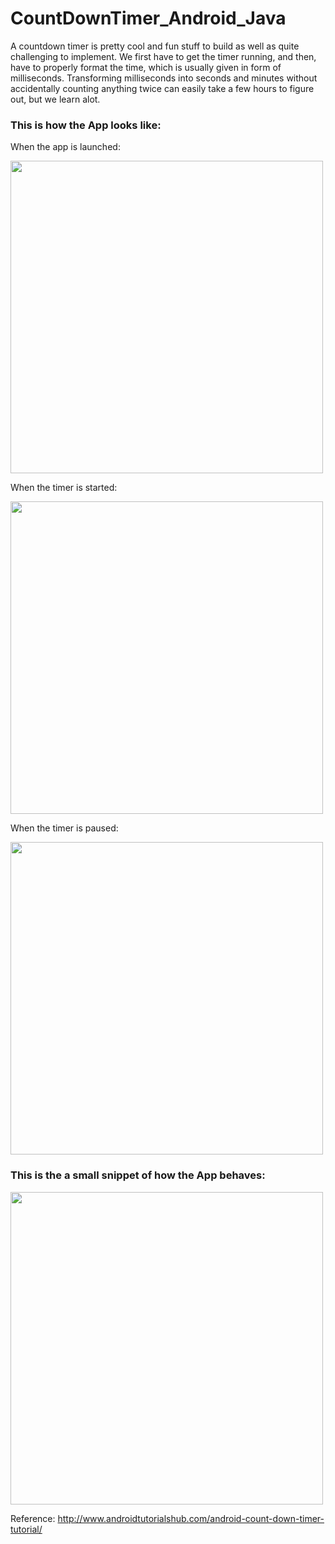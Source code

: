 # CountDownTimer_Android_Java

A countdown timer is pretty cool and fun stuff to build as well as quite challenging to implement. We first have to get the timer running, and then, have to properly format the time, which is usually given in form of milliseconds. Transforming milliseconds into seconds and minutes without accidentally counting anything twice can easily take a few hours to figure out, but we learn alot. 


### This is how the App looks like:

When the app is launched:

<img src= "https://user-images.githubusercontent.com/76172860/116811661-06904a00-ab68-11eb-902d-88117f4338e2.jpeg" height="500">

When the timer is started:

<img src= "https://user-images.githubusercontent.com/76172860/116811659-055f1d00-ab68-11eb-9c4e-ae58867b7231.jpeg" height="500">

When the timer is paused:

<img src= "https://user-images.githubusercontent.com/76172860/116811674-0b54fe00-ab68-11eb-93e8-5876bc71d132.jpeg" height="500">

### This is the a small snippet of how the App behaves:

<img src= "https://user-images.githubusercontent.com/76172860/116811517-72be7e00-ab67-11eb-893d-6781acf91ca8.gif" height="500">


Reference: http://www.androidtutorialshub.com/android-count-down-timer-tutorial/

